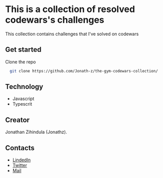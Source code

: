 # This is a collection of resolved codewars's challenges

This collection contains challenges that I've solved on codewars

## Get started 

Clone the repo

```bash
  git clone https://github.com/Jonath-z/the-gym-codewars-collection/
```

## Technology

- Javascript
- Typescrit

## Creator

Jonathan Zihindula (Jonathz).

## Contacts

- [LindedIn](https://www.linkedin.com/in/jonathan-z-0a40ab209/)
- [Twitter](https://twitter.com/JonathanZihind4)
- [Mail](mailto:jonathanzihindula95@gmail.com)
